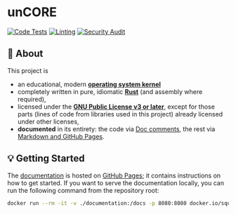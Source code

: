 # unCORE

[![Code Tests][badge::ci::code-tests]][badge::ci::code-tests::link]
[![Linting][badge::ci::linting]][badge::ci::linting::link]
[![Security Audit][badge::ci::security]][badge::ci::security::link]

## :page_with_curl: About

This project is

- an educational, modern [**operating system kernel**][www::wiki::operating-system-kernel]
- completely written in pure, idiomatic [**Rust**][www::homepage::rust] (and assembly where required),
- licensed under the [**GNU Public License v3 or later**][www::homepage::gpl-v3-license], except for those parts (lines of code from libraries used in this project) already licensed under other licenses,
- **documented** in its entirety: the code via [Doc comments][www::docs::rustdoc], the rest via [Markdown and GitHub Pages][docs::main-landing-page].

## :bulb: Getting Started

The [documentation][docs::main-landing-page] is hosted on [GitHub Pages][docs::github-pages]; it contains instructions on how to get started. If you want to serve the documentation locally, you can run the following command from the repository root:

```bash
docker run --rm -it -v ./documentation:/docs -p 8080:8080 docker.io/squidfunk/mkdocs-material:9.5.4 serve --dev-addr 0.0.0.0:8080
```

[//]: # (Badges)

[badge::ci::code-tests]: https://github.com/georglauterbach/uncore/actions/workflows/code_tests_and_checks.yml/badge.svg?branch=master
[badge::ci::code-tests::link]: https://github.com/georglauterbach/uncore/actions/workflows/code_tests_and_checks.yml

[badge::ci::linting]: https://github.com/georglauterbach/uncore/actions/workflows/code_linting.yml/badge.svg?branch=master
[badge::ci::linting::link]: https://github.com/georglauterbach/uncore/actions/workflows/code_linting.yml

[badge::ci::security]: https://github.com/georglauterbach/uncore/actions/workflows/code_security.yml/badge.svg
[badge::ci::security::link]: https://github.com/georglauterbach/uncore/actions/workflows/code_security.yml

[//]: # (Links)

[www::wiki::operating-system-kernel]: https://en.wikipedia.org/wiki/Kernel_(operating_system)
[www::homepage::rust]: https://www.rust-lang.org/
[www::homepage::gpl-v3-license]: https://opensource.org/license/gpl-3-0/
[www::docs::rustdoc]: https://doc.rust-lang.org/rustdoc/what-is-rustdoc.html
[docs::main-landing-page]: https://georglauterbach.github.io/uncore/
[docs::github-pages]: https://pages.github.com/

